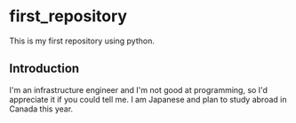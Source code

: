 # first_repository
This is my first repository using python.

## Introduction
I'm an infrastructure engineer and I'm not good at programming, 
so I'd appreciate it if you could tell me. 
I am Japanese and plan to study abroad in Canada this year.
